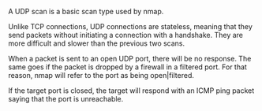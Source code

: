 A UDP scan is a basic scan type used by nmap.

Unlike TCP connections, UDP connections are stateless, meaning that they send packets without initiating a connection with a handshake. They are more difficult and slower than the previous two scans.

When a packet is sent to an open UDP port, there will be no response. The same goes if the packet is dropped by a firewall in a filtered port. For that reason, nmap will refer to the port as being open|filtered.

If the target port is closed, the target will respond with an ICMP ping packet saying that the port is unreachable.